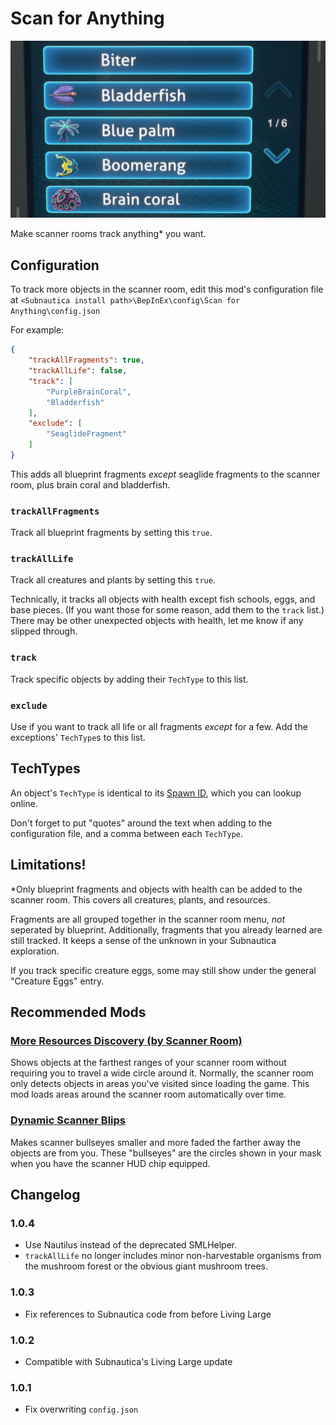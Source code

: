 # Scan for Anything #

![screenshot](Nexus%20image.jpg)

Make scanner rooms track anything* you want.

## Configuration ##

To track more objects in the scanner room, edit this mod's configuration file at `<Subnautica install path>\BepInEx\config\Scan for Anything\config.json`

For example:

```json
{
    "trackAllFragments": true,
    "trackAllLife": false,
    "track": [
        "PurpleBrainCoral",
        "Bladderfish"
    ],
    "exclude": [
        "SeaglideFragment"
    ]
}
```
This adds all blueprint fragments _except_ seaglide fragments to the scanner room, plus brain coral and bladderfish.

### `trackAllFragments`  
Track all blueprint fragments by setting this `true`.

### `trackAllLife`  
Track all creatures and plants by setting this `true`. 

Technically, it tracks all objects with health except fish schools, eggs, and base pieces. (If you want those for some reason, add them to the `track` list.) There may be other unexpected objects with health, let me know if any slipped through.

### `track`  
Track specific objects by adding their `TechType` to this list.

### `exclude`  
Use if you want to track all life or all fragments _except_ for a few. Add the exceptions' `TechType`s to this list.

## TechTypes ##

An object's `TechType` is identical to its [Spawn ID](https://subnautica.fandom.com/wiki/Spawn_IDs_(Subnautica)#Raw_IDs_List), which you can lookup online.

Don't forget to put "quotes" around the text when adding to the configuration file, and a comma between each `TechType`.

## Limitations! ##

*Only blueprint fragments and objects with health can be added to the scanner room. This covers all creatures, plants, and resources.

Fragments are all grouped together in the scanner room menu, _not_ seperated by blueprint. Additionally, fragments that you already learned are still tracked. It keeps a sense of the unknown in your Subnautica exploration.

If you track specific creature eggs, some may still show under the general "Creature Eggs" entry.

## Recommended Mods ##

### [More Resources Discovery (by Scanner Room)](https://www.nexusmods.com/subnautica/mods/406) ###
Shows objects at the farthest ranges of your scanner room without requiring you to travel a wide circle around it. Normally, the scanner room only detects objects in areas you've visited since loading the game. This mod loads areas around the scanner room automatically over time.

### [Dynamic Scanner Blips](https://www.nexusmods.com/subnautica/mods/1160) ###
Makes scanner bullseyes smaller and more faded the farther away the objects are from you. These "bullseyes" are the circles shown in your mask when you have the scanner HUD chip equipped.

## Changelog
### 1.0.4
* Use Nautilus instead of the deprecated SMLHelper.
* `trackAllLife` no longer includes minor non-harvestable organisms from the mushroom forest or the obvious giant mushroom trees.
### 1.0.3
* Fix references to Subnautica code from before Living Large
### 1.0.2
* Compatible with Subnautica's Living Large update
### 1.0.1  
* Fix overwriting `config.json`